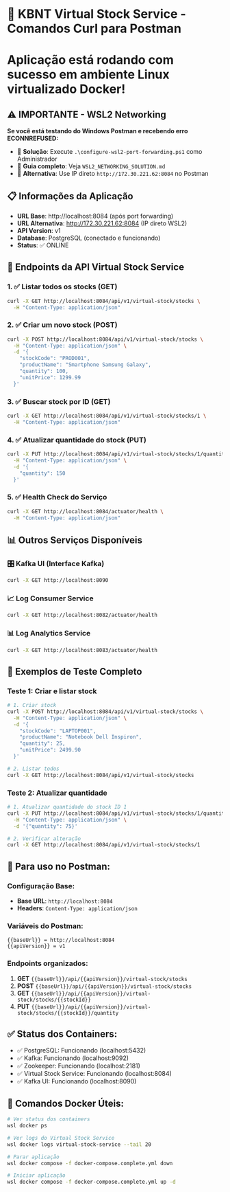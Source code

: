 # 🚀 KBNT Virtual Stock Service - Comandos Curl para Postman
# Aplicação está rodando com sucesso em ambiente Linux virtualizado Docker!

## ⚠️ IMPORTANTE - WSL2 Networking
**Se você está testando do Windows Postman e recebendo erro ECONNREFUSED:**
- 🔧 **Solução**: Execute `.\configure-wsl2-port-forwarding.ps1` como Administrador
- 📖 **Guia completo**: Veja `WSL2_NETWORKING_SOLUTION.md`
- 🎯 **Alternativa**: Use IP direto `http://172.30.221.62:8084` no Postman

## 📋 Informações da Aplicação
- **URL Base**: http://localhost:8084 (após port forwarding)
- **URL Alternativa**: http://172.30.221.62:8084 (IP direto WSL2)
- **API Version**: v1
- **Database**: PostgreSQL (conectado e funcionando)
- **Status**: ✅ ONLINE

## 🔧 Endpoints da API Virtual Stock Service

### 1. ✅ Listar todos os stocks (GET)
```bash
curl -X GET http://localhost:8084/api/v1/virtual-stock/stocks \
  -H "Content-Type: application/json"
```

### 2. ✅ Criar um novo stock (POST)
```bash
curl -X POST http://localhost:8084/api/v1/virtual-stock/stocks \
  -H "Content-Type: application/json" \
  -d '{
    "stockCode": "PROD001",
    "productName": "Smartphone Samsung Galaxy",
    "quantity": 100,
    "unitPrice": 1299.99
  }'
```

### 3. ✅ Buscar stock por ID (GET)
```bash
curl -X GET http://localhost:8084/api/v1/virtual-stock/stocks/1 \
  -H "Content-Type: application/json"
```

### 4. ✅ Atualizar quantidade do stock (PUT)
```bash
curl -X PUT http://localhost:8084/api/v1/virtual-stock/stocks/1/quantity \
  -H "Content-Type: application/json" \
  -d '{
    "quantity": 150
  }'
```

### 5. ✅ Health Check do Serviço
```bash
curl -X GET http://localhost:8084/actuator/health \
  -H "Content-Type: application/json"
```

## 📊 Outros Serviços Disponíveis

### 🎛️ Kafka UI (Interface Kafka)
```bash
curl -X GET http://localhost:8090
```

### 📈 Log Consumer Service
```bash
curl -X GET http://localhost:8082/actuator/health
```

### 📊 Log Analytics Service  
```bash
curl -X GET http://localhost:8083/actuator/health
```

## 🔄 Exemplos de Teste Completo

### Teste 1: Criar e listar stock
```bash
# 1. Criar stock
curl -X POST http://localhost:8084/api/v1/virtual-stock/stocks \
  -H "Content-Type: application/json" \
  -d '{
    "stockCode": "LAPTOP001",
    "productName": "Notebook Dell Inspiron",
    "quantity": 25,
    "unitPrice": 2499.90
  }'

# 2. Listar todos
curl -X GET http://localhost:8084/api/v1/virtual-stock/stocks
```

### Teste 2: Atualizar quantidade
```bash
# 1. Atualizar quantidade do stock ID 1
curl -X PUT http://localhost:8084/api/v1/virtual-stock/stocks/1/quantity \
  -H "Content-Type: application/json" \
  -d '{"quantity": 75}'

# 2. Verificar alteração
curl -X GET http://localhost:8084/api/v1/virtual-stock/stocks/1
```

## 🎯 Para uso no Postman:

### Configuração Base:
- **Base URL**: `http://localhost:8084`
- **Headers**: `Content-Type: application/json`

### Variáveis do Postman:
```
{{baseUrl}} = http://localhost:8084
{{apiVersion}} = v1
```

### Endpoints organizados:
1. **GET** `{{baseUrl}}/api/{{apiVersion}}/virtual-stock/stocks`
2. **POST** `{{baseUrl}}/api/{{apiVersion}}/virtual-stock/stocks`
3. **GET** `{{baseUrl}}/api/{{apiVersion}}/virtual-stock/stocks/{{stockId}}`
4. **PUT** `{{baseUrl}}/api/{{apiVersion}}/virtual-stock/stocks/{{stockId}}/quantity`

## ✅ Status dos Containers:
- ✅ PostgreSQL: Funcionando (localhost:5432)
- ✅ Kafka: Funcionando (localhost:9092)
- ✅ Zookeeper: Funcionando (localhost:2181)
- ✅ Virtual Stock Service: Funcionando (localhost:8084)
- ✅ Kafka UI: Funcionando (localhost:8090)

## 🔧 Comandos Docker Úteis:
```bash
# Ver status dos containers
wsl docker ps

# Ver logs do Virtual Stock Service
wsl docker logs virtual-stock-service --tail 20

# Parar aplicação
wsl docker compose -f docker-compose.complete.yml down

# Iniciar aplicação
wsl docker compose -f docker-compose.complete.yml up -d
```
